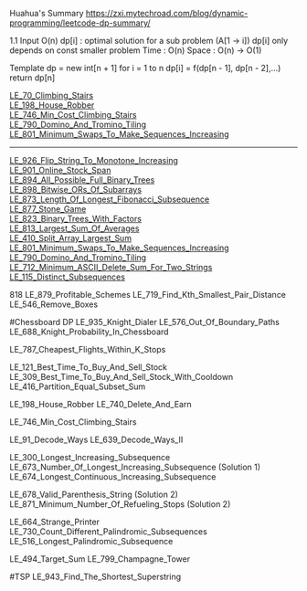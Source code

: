 Huahua's Summary
https://zxi.mytechroad.com/blog/dynamic-programming/leetcode-dp-summary/

1.1
Input O(n)
dp[i] : optimal solution for a sub problem (A[1 -> i])
dp[i] only depends on const smaller problem
Time : O(n)
Space : O(n) -> O(1)

Template
dp = new int[n + 1]
for i = 1 to n
 dp[i] = f(dp[n - 1], dp[n - 2],...)
return dp[n]

[LE_70_Climbing_Stairs](src/leetcode/LE_70_Climbing_Stairs.java)\
[LE_198_House_Robber](src/leetcode/LE_198_House_Robber.java)\
[LE_746_Min_Cost_Climbing_Stairs](src/leetcode/LE_198_House_Robber.java)\
[LE_790_Domino_And_Tromino_Tiling](src/leetcode/LE_790_Domino_And_Tromino_Tiling.java)\
[LE_801_Minimum_Swaps_To_Make_Sequences_Increasing](src/leetcode/LE_801_Minimum_Swaps_To_Make_Sequences_Increasing)

---------------------------------------------------

[LE_926_Flip_String_To_Monotone_Increasing](src/leetcode/LE_926_Flip_String_To_Monotone_Increasing)\
[LE_901_Online_Stock_Span](src/leetcode/LE_901_Online_Stock_Span)\
[LE_894_All_Possible_Full_Binary_Trees](src/leetcode/LE_894_All_Possible_Full_Binary_Trees)\
[LE_898_Bitwise_ORs_Of_Subarrays](src/leetcode/LE_898_Bitwise_ORs_Of_Subarrays)\
[LE_873_Length_Of_Longest_Fibonacci_Subsequence](src/leetcode/LE_873_Length_Of_Longest_Fibonacci_Subsequence)\
[LE_877_Stone_Game](src/leetcode/LE_877_Stone_Game)\
[LE_823_Binary_Trees_With_Factors](src/leetcode/LE_823_Binary_Trees_With_Factors)\
[LE_813_Largest_Sum_Of_Averages](src/leetcode/LE_813_Largest_Sum_Of_Averages)\
[LE_410_Split_Array_Largest_Sum](src/leetcode/LE_410_Split_Array_Largest_Sum)\
[LE_801_Minimum_Swaps_To_Make_Sequences_Increasing](src/leetcode/LE_801_Minimum_Swaps_To_Make_Sequences_Increasing)\
[LE_790_Domino_And_Tromino_Tiling](src/leetcode/LE_790_Domino_And_Tromino_Tiling)\
[LE_712_Minimum_ASCII_Delete_Sum_For_Two_Strings](src/leetcode/LE_712_Minimum_ASCII_Delete_Sum_For_Two_Strings)\
[LE_115_Distinct_Subsequences](src/leetcode/LE_115_Distinct_Subsequences)

818
LE_879_Profitable_Schemes
LE_719_Find_Kth_Smallest_Pair_Distance
LE_546_Remove_Boxes

#Chessboard DP
LE_935_Knight_Dialer
LE_576_Out_Of_Boundary_Paths
LE_688_Knight_Probability_In_Chessboard

LE_787_Cheapest_Flights_Within_K_Stops

LE_121_Best_Time_To_Buy_And_Sell_Stock
LE_309_Best_Time_To_Buy_And_Sell_Stock_With_Cooldown
LE_416_Partition_Equal_Subset_Sum

LE_198_House_Robber
LE_740_Delete_And_Earn

LE_746_Min_Cost_Climbing_Stairs

LE_91_Decode_Ways
LE_639_Decode_Ways_II

LE_300_Longest_Increasing_Subsequence
LE_673_Number_Of_Longest_Increasing_Subsequence (Solution 1)
LE_674_Longest_Continuous_Increasing_Subsequence

LE_678_Valid_Parenthesis_String (Solution 2)
LE_871_Minimum_Number_Of_Refueling_Stops (Solution 2)

LE_664_Strange_Printer
LE_730_Count_Different_Palindromic_Subsequences
LE_516_Longest_Palindromic_Subsequence

LE_494_Target_Sum
LE_799_Champagne_Tower

#TSP
LE_943_Find_The_Shortest_Superstring

